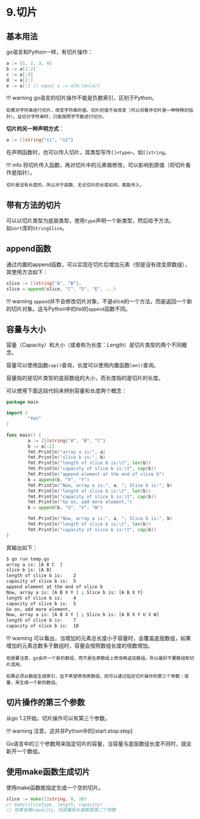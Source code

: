 # 9.切片

## 基本用法

go语言和Python一样，有切片操作：  
```go
a := {1, 2, 3, 4}
b := a[1:2]
c := a[:3]
d := a[2:]
e := a[:] // equal e := a[0:len(a)] 
```

!!! warning
    go语言的切片操作不能是负数索引，区别于Python。  

    如果对字符串进行切片，改变字符串的值，切片的值不会改变（可以将看作切片是一种特殊的指针）。且切分字符串时，只能按照字节数进行切分。  


**切片的另一种声明方式**：  
```go
a := []string{"s1", "s2"}
```

在声明函数时，也可以传入切片，其类型写作`[]<type>`，如`[]string`。  

!!! info
    将切片传入函数，再对切片中的元素做修改，可以影响到原值（将切片看作是指针）。  

    切片是没有长度的，所以对于函数，无论切片的长度如何，都能传入。


## 带有方法的切片

可以以切片类型为底层类型，使用`type`声明一个新类型，然后给予方法。  
如`sort`库的`StringSlice`。  


## append函数

通过内置的append函数，可以实现在切片后增加元素（但是没有改变原数组），其使用方法如下：  

```go title="append"
slice := []string{"A", "B"};
slice = append(slice, "C", "D", "E", ...)
```
!!! warning
    `append`并不会修改切片对象，不是slice的一个方法，而是返回一个新的切片对象。这与Python中的list的`append`函数不同。

## 容量与大小

容量（Capacity）和大小（或者称为长度：Length）是切片类型的两个不同概念。  

容量可以使用函数`cap()`查询，长度可以使用内置函数`len()`查询。  

容量指的是切片类型的底层数组的大小，而长度指的是切片的长度。  

可以使用下面这段代码来辨别容量和长度两个概念：  
```go title="capacity and length of Slice in Golang, temp.go"
package main

import (
        "fmt"
)

func main() {
        a := [5]string{"A", "B", "C"}
        b := a[:2]
        fmt.Println("array a is:", a)
        fmt.Println("slice b is:", b)
        fmt.Println("length of slice b is:\t", len(b))
        fmt.Println("capacity of slice b is:\t", cap(b))
        fmt.Println("append element at the end of slice b")
        b = append(b, "X", "Y")
        fmt.Println("Now, array a is:", a, "; Slice b is:", b)
        fmt.Println("length of slice b is:\t", len(b))
        fmt.Println("capacity of slice b is:\t", cap(b))
        fmt.Println("Go on, add more element,")
        b = append(b, "U", "V", "W")

        fmt.Println("Now, array a is:", a, "; Slice b is:", b)
        fmt.Println("length of slice b is:\t", len(b))
        fmt.Println("capacity of slice b is:\t", cap(b))
}
```
其输出如下：  

```bash
$ go run temp.go
array a is: [A B C  ]
slice b is: [A B]
length of slice b is:    2
capacity of slice b is:  5
append element at the end of slice b
Now, array a is: [A B X Y ] ; Slice b is: [A B X Y]
length of slice b is:    4
capacity of slice b is:  5
Go on, add more element,
Now, array a is: [A B X Y ] ; Slice b is: [A B X Y U V W]
length of slice b is:    7
capacity of slice b is:  10
```

!!! warning
    可以看出，当增加的元素总长度小于容量时，会覆盖底层数组，如果增加的元素总数多于数组时，容量会按照数组长度的倍数增加。  
    
    但是要注意，go会开一个新的数组，而不是在原数组上修改再追加数组。所以最好不要数组和切片混用。  

    如果必须从数组生成索引，且不希望修改原数组，则可以通过指定切片操作的第三个参数：容量，来生成一个新的数组。

## 切片操作的第三个参数

从go 1.2开始，切片操作可以有第三个参数。  

!!! warning
    注意，这并非Python中的[start:stop:step]

Go语言中的三个参数用来指定切片的容量，当容量与底层数组长度不同时，就会新开一个数组。  

## 使用make函数生成切片

使用make函数能指定生成一个空的切片。  

```go titl="make()"
slice := make([]string, 0, 10)
// make(sliceType, length, capacity)
// 如果省略capacity，则容量和长度都是第二个参数
```